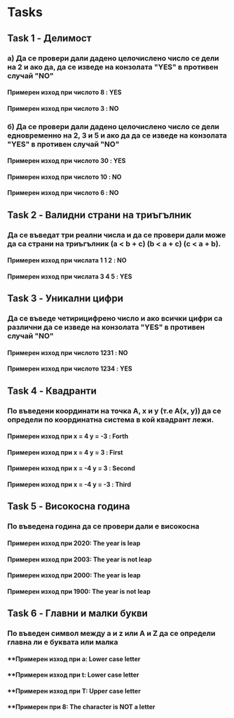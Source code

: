 # Tasks

## Task 1 - Делимост
### a) Да се провери дали дадено целочислено число се дели на 2 и ако да, да се изведе на конзолата "YES" в противен случай "NO"
#### Примерен изход при числото 8 : YES
#### Примерен изход при числото 3 : NO

### б) Да се провери дали дадено целочислено число се дели едновременно на 2, 3 и 5 и ако да да се изведе на конзолата "YES" в противен случай "NO" 

#### Примерен изход при числото 30 : YES
#### Примерен изход при числото 10 : NО
#### Примерен изход при числото 6 : NO

## Task 2 - Валидни страни на триъгълник
### Да се въведат три реални числа и да се провери дали може да са страни на триъгълник (a < b + c) (b < a + c) (c < a + b).

#### Примерен изход при числата 1 1 2 : NO
#### Примерен изход при числата 3 4 5 : YES

## Task 3 - Уникални цифри
### Да се въведе четирицифрено число и ако всички цифри са различни да се изведе на конзолата "YES" в противен случай "NO"

#### Примерен изход при числото 1231 : NO
#### Примерен изход при числото 1234 : YES

## Task 4 - Квадранти 
### По въведени координати на точка А, x и у (т.е А(x, y)) да се определи по координатна система в кой квадрант лежи.

#### Примерен изход при x = 4 у = -3 : Forth
#### Примерен изход при x = 4 у = 3 : First
#### Примерен изход при x = -4 у = 3 : Second
#### Примерен изход при x = -4 у = -3 : Third

## Task 5 - Високосна година
### По въведена година да се провери дали е високосна

#### Примерен изход при 2020: The year is leap
#### Примерен изход при 2003: The year is not leap
#### Примерен изход при 2000: The year is leap
#### Примерен изход при 1900: The year is not leap

## Task 6 - Главни и малки букви
### По въведен символ между a и z или A и Z да се определи главна ли е буквата или малка

#### **Примерен изход при а: Lower case letter
#### **Примерен изход при t: Lower case letter
#### **Примерен изход при T: Upper case letter
#### **Примерен при 8: The character is NOT a letter
 


